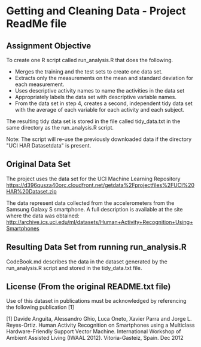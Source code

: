 # Getting and Cleaning Data - Project ReadMe file

## Assignment Objective

To create one R script called run_analysis.R that does the following.

* Merges the training and the test sets to create one data set.
* Extracts only the measurements on the mean and standard deviation for each measurement.
* Uses descriptive activity names to name the activities in the data set
* Appropriately labels the data set with descriptive variable names.
* From the data set in step 4, creates a second, independent tidy data set with the average of each variable for each activity and each subject.

The resulting tidy data set is stored in the file called tidy_data.txt in the same directory as the run_analysis.R script.

Note: The script will re-use the previously downloaded data if the directory "UCI HAR Datasetdata" is present.

## Original Data Set
The project uses the data set for the UCI Machine Learning Repository
https://d396qusza40orc.cloudfront.net/getdata%2Fprojectfiles%2FUCI%20HAR%20Dataset.zip

The data  represent data collected from the accelerometers from the Samsung Galaxy S smartphone. A full description is available at the site where the data was obtained:
http://archive.ics.uci.edu/ml/datasets/Human+Activity+Recognition+Using+Smartphones

## Resulting Data Set from running run_analysis.R

CodeBook.md describes the data in the dataset generated by the run_analysis.R script and stored in the tidy_data.txt file.

## License (From the original README.txt file)
Use of this dataset in publications must be acknowledged by referencing the following publication [1] 

[1] Davide Anguita, Alessandro Ghio, Luca Oneto, Xavier Parra and Jorge L. Reyes-Ortiz. Human Activity Recognition on Smartphones using a Multiclass Hardware-Friendly Support Vector Machine. International Workshop of Ambient Assisted Living (IWAAL 2012). Vitoria-Gasteiz, Spain. Dec 2012

